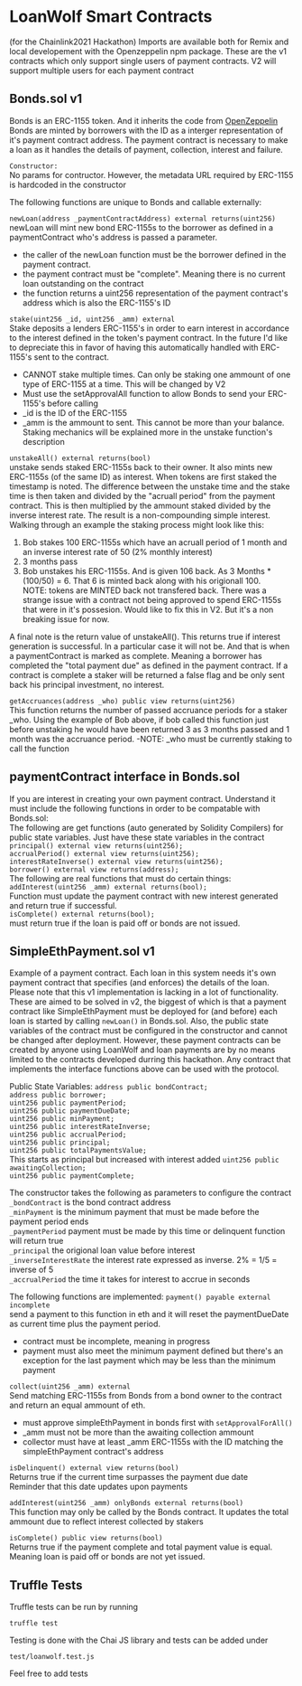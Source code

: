 LoanWolf Smart Contracts
========================

(for the Chainlink2021 Hackathon)
Imports are available both for Remix and local developement with the Openzeppelin npm package.
These are the v1 contracts which only support single users of payment contracts. V2 will support multiple users for 
each payment contract

Bonds.sol v1
------------

Bonds is an ERC-1155 token. And it inherits the code from [OpenZeppelin](https://docs.openzeppelin.com/contracts/3.x/api/token/erc1155)
Bonds are minted by borrowers with the ID as a interger representation of it's payment contract address. 
The payment contract is necessary to make a loan as it handles the details of payment, collection, interest and failure.

`Constructor:`  
No params for contructor. However, the metadata URL required by ERC-1155 is hardcoded in the constructor

The following functions are unique to Bonds and callable externally:

`newLoan(address _paymentContractAddress) external returns(uint256)`  
newLoan will mint new bond ERC-1155s to the borrower as defined in a paymentContract who's address is passed a parameter.
- the caller of the newLoan function must be the borrower defined in the payment contract.
- the payment contract must be "complete". Meaning there is no current loan outstanding on the contract
- the function returns a uint256 representation of the payment contract's address which is also the ERC-1155's ID

`stake(uint256 _id, uint256 _amm) external`  
Stake deposits a lenders ERC-1155's in order to earn interest in accordance to the interest defined in the token's payment contract.
In the future I'd like to depreciate this in favor of having this automatically handled with ERC-1155's sent to the contract.  
- CANNOT stake multiple times. Can only be staking one ammount of one type of ERC-1155 at a time. This will be changed by V2
- Must use the setApprovalAll function to allow Bonds to send your ERC-1155's before calling
- _id is the ID of the ERC-1155
- _amm is the ammount to sent. This cannot be more than your balance.
Staking mechanics will be explained more in the unstake function's description

`unstakeAll() external returns(bool)`  
unstake sends staked ERC-1155s back to their owner. It also mints new ERC-1155s (of the same ID) as interest. When tokens are first staked the timestamp is noted. The difference between the unstake time and the stake time is then taken and divided by the "acruall period" from the payment contract. This is then multiplied by the ammount staked divided by the inverse interest rate. The result is a non-compounding simple interest. Walking through an example the staking process might look like this:  
1. Bob stakes 100 ERC-1155s which have an acruall period of 1 month and an inverse interest rate of 50 (2% monthly interest)
2. 3 months pass
3. Bob unstakes his ERC-1155s. And is given 106 back. As 3 Months * (100/50) = 6. That 6 is minted back along with his origionall 100.  
NOTE: tokens are MINTED back not transfered back. There was a strange issue with a contract not being approved to spend ERC-1155s that were in it's possesion. Would like to fix this in V2. But it's a non breaking issue for now.  
  
A final note is the return value of unstakeAll(). This returns true if interest generation is successful. In a particular case it will not be. And that is when a paymentContract is marked as complete. Meaning a borrower has completed the "total payment due" as defined in the payment contract. If a contract is complete a staker will be returned a false flag and be only sent back his principal investment, no interest.

`getAccruances(address _who) public view returns(uint256)`  
This function returns the number of passed accruance periods for a staker _who. Using the example of Bob above, if bob called this function just before unstaking he would have been returned 3 as 3 months passed and 1 month was the accruance period.
-NOTE: _who must be currently staking to call the function

paymentContract interface in Bonds.sol
--------------------------------------
If you are interest in creating your own payment contract. Understand it must include the following functions in order to be compatable with Bonds.sol:  
The following are get functions (auto generated by Solidity Compilers) for public state variables. Just have these state variables in the contract  
`principal() external view returns(uint256);`  
`accrualPeriod() external view returns(uint256);`  
`interestRateInverse() external view returns(uint256);`  
`borrower() external view returns(address);`  
The following are real functions that must do certain things:  
`addInterest(uint256 _amm) external returns(bool);`  
Function must update the payment contract with new interest generated and return true if successful.  
`isComplete() external returns(bool);`  
must return true if the loan is paid off or bonds are not issued.

SimpleEthPayment.sol v1
-----------------------

Example of a payment contract. Each loan in this system needs it's own payment contract that specifies (and enforces) the details of the loan. Please note that this v1 implementation is lacking in a lot of functionality. These are aimed to be solved in v2, the biggest of which is that a payment contract like SimpleEthPayment must be deployed for (and before) each loan is started by calling `newLoan()` in Bonds.sol. Also, the public state variables of the contract must be configured in the constructor and cannot be changed after deployment. However, these payment contracts can be created by anyone using LoanWolf and loan payments are by no means limited to the contracts developed durring this hackathon. Any contract that implements the interface functions above can be used with the protocol.  

Public State Variables:
`address public bondContract;`  
`address public borrower;`  
`uint256 public paymentPeriod;`  
`uint256 public paymentDueDate;`  
`uint256 public minPayment;`  
`uint256 public interestRateInverse;`  
`uint256 public accrualPeriod;`  
`uint256 public principal;`  
`uint256 public totalPaymentsValue;`  
This starts as principal but increased with interest added
`uint256 public awaitingCollection;`  
`uint256 public paymentComplete;`  

The constructor takes the following as parameters to configure the contract  
`_bondContract` is the bond contract address  
`_minPayment` is the minimum payment that must be made before the payment period ends  
`_paymentPeriod` payment must be made by this time or delinquent function will return true  
`_principal` the origional loan value before interest  
`_inverseInterestRate` the interest rate expressed as inverse. 2% = 1/5 = inverse of 5  
`_accrualPeriod` the time it takes for interest to accrue in seconds  

The following functions are implemented:
`payment() payable external incomplete`  
send a payment to this function in eth and it will reset the paymentDueDate as current time plus the payment period.
- contract must be incomplete, meaning in progress
- payment must also meet the minimum payment defined but there's an exception for the last payment which may be less than the minimum payment  

`collect(uint256 _amm) external`  
Send matching ERC-1155s from Bonds from a bond owner to the contract and return an equal ammount of eth.
- must approve simpleEthPayment in bonds first with `setApprovalForAll()`
- _amm must not be more than the awaiting collection ammount
- collector must have at least _amm ERC-1155s with the ID matching the simpleEthPayment contract's address  

`isDelinquent() external view returns(bool)`  
Returns true if the current time surpasses the payment due date  
Reminder that this date updates upon payments  

`addInterest(uint256 _amm) onlyBonds external returns(bool)`  
This function may only be called by the Bonds contract. It updates the total ammount due to reflect interest collected by stakers  

`isComplete() public view returns(bool)`  
Returns true if the payment complete and total payment value is equal. Meaning loan is paid off or bonds are not yet issued.

Truffle Tests
-------------

Truffle tests can be run by running

`truffle test`

Testing is done with the Chai JS library and tests can be added under 

`test/loanwolf.test.js`

Feel free to add tests



